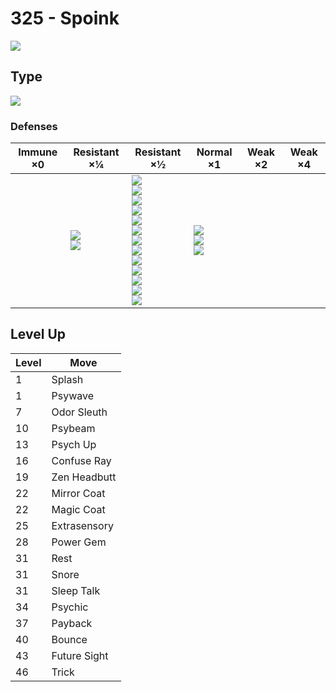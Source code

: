 # 325 - Spoink
![][325]

## Type

![][psychic]

### Defenses

Immune ×0 | Resistant ×¼ | Resistant ×½ | Normal ×1 | Weak ×2 | Weak ×4
---       | ---          | ---          | ---       | ---     | ---
| | ![][fighting]<br> ![][psychic]<br> | ![][normal]<br> ![][flying]<br> ![][poison]<br> ![][ground]<br> ![][rock]<br> ![][steel]<br> ![][fire]<br> ![][water]<br> ![][grass]<br> ![][electric]<br> ![][ice]<br> ![][dragon]<br> ![][fairy]<br> | ![][bug]<br> ![][ghost]<br> ![][dark]<br> | | 

## Level Up

Level | Move
---   | ---
  1   | Splash
  1   | Psywave
  7   | Odor Sleuth
 10   | Psybeam
 13   | Psych Up
 16   | Confuse Ray
 19   | Zen Headbutt
 22   | Mirror Coat
 22   | Magic Coat
 25   | Extrasensory
 28   | Power Gem
 31   | Rest
 31   | Snore
 31   | Sleep Talk
 34   | Psychic
 37   | Payback
 40   | Bounce
 43   | Future Sight
 46   | Trick

[325]: ../img/pokemon/325.png
[normal]: ../img/types/normal.png
[fire]: ../img/types/fire.png
[fighting]: ../img/types/fighting.png
[water]: ../img/types/water.png
[flying]: ../img/types/flying.png
[grass]: ../img/types/grass.png
[poison]: ../img/types/poison.png
[electric]: ../img/types/electric.png
[ground]: ../img/types/ground.png
[psychic]: ../img/types/psychic.png
[rock]: ../img/types/rock.png
[ice]: ../img/types/ice.png
[bug]: ../img/types/bug.png
[dragon]: ../img/types/dragon.png
[ghost]: ../img/types/ghost.png
[dark]: ../img/types/dark.png
[steel]: ../img/types/steel.png
[fairy]: ../img/types/fairy.png
